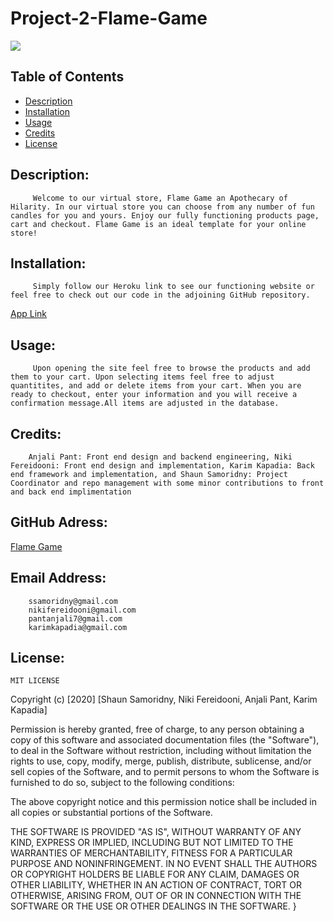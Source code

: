 # Project-2-Flame-Game
![](https://img.shields.io/badge/README-GOODREADME-brightgreen)

## Table of Contents
- [Description](#description)
- [Installation](#installation)
- [Usage](#usage)
- [Credits](#credits)
- [License](#license)

## Description: 

         Welcome to our virtual store, Flame Game an Apothecary of Hilarity. In our virtual store you can choose from any number of fun candles for you and yours. Enjoy our fully functioning products page, cart and checkout. Flame Game is an ideal template for your online store!

## Installation:

         Simply follow our Heroku link to see our functioning website or feel free to check out our code in the adjoining GitHub repository.
[App Link](https://tranquil-temple-78360.herokuapp.com/)

## Usage:

         Upon opening the site feel free to browse the products and add them to your cart. Upon selecting items feel free to adjust quantitites, and add or delete items from your cart. When you are ready to checkout, enter your information and you will receive a confirmation message.All items are adjusted in the database. 

## Credits:

        Anjali Pant: Front end design and backend engineering, Niki Fereidooni: Front end design and implementation, Karim Kapadia: Back end framework and implementation, and Shaun Samoridny: Project Coordinator and repo management with some minor contributions to front and back end implimentation

## GitHub Adress:

[Flame Game](https://github.com/SSamoridny/Project-2-Flame-Game)
 

## Email Address:

        ssamoridny@gmail.com
        nikifereidooni@gmail.com
        pantanjali7@gmail.com
        karimkapadia@gmail.com

## License:
    

    
    MIT LICENSE

Copyright (c) [2020] [Shaun Samoridny, Niki Fereidooni, Anjali Pant, Karim Kapadia]

Permission is hereby granted, free of charge, to any person obtaining a copy
of this software and associated documentation files (the "Software"), to deal
in the Software without restriction, including without limitation the rights
to use, copy, modify, merge, publish, distribute, sublicense, and/or sell
copies of the Software, and to permit persons to whom the Software is
furnished to do so, subject to the following conditions:

The above copyright notice and this permission notice shall be included in all
copies or substantial portions of the Software.

THE SOFTWARE IS PROVIDED "AS IS", WITHOUT WARRANTY OF ANY KIND, EXPRESS OR
IMPLIED, INCLUDING BUT NOT LIMITED TO THE WARRANTIES OF MERCHANTABILITY,
FITNESS FOR A PARTICULAR PURPOSE AND NONINFRINGEMENT. IN NO EVENT SHALL THE
AUTHORS OR COPYRIGHT HOLDERS BE LIABLE FOR ANY CLAIM, DAMAGES OR OTHER
LIABILITY, WHETHER IN AN ACTION OF CONTRACT, TORT OR OTHERWISE, ARISING FROM,
OUT OF OR IN CONNECTION WITH THE SOFTWARE OR THE USE OR OTHER DEALINGS IN THE
SOFTWARE.
}

